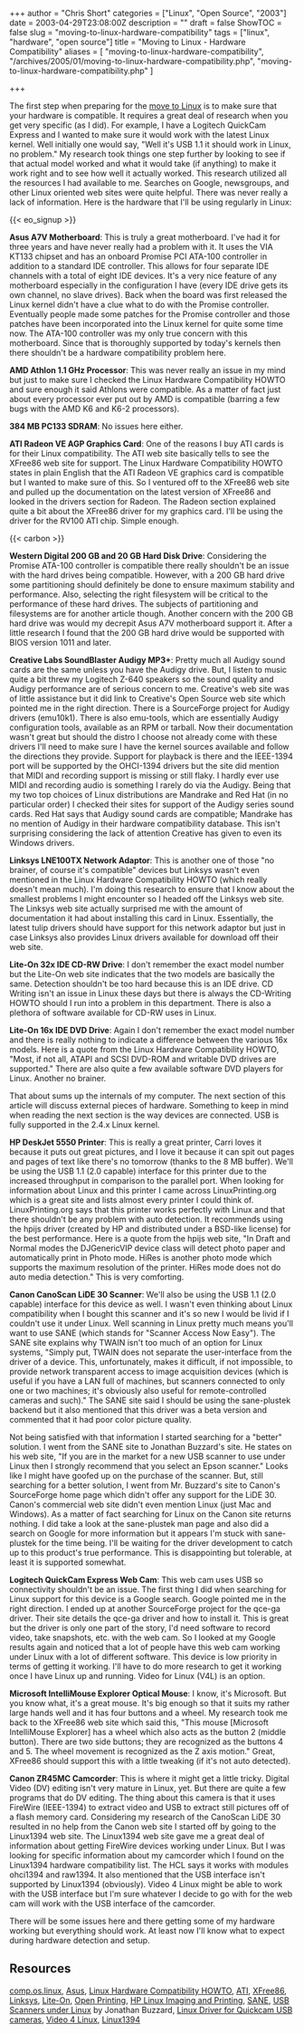 +++
author = "Chris Short"
categories = ["Linux", "Open Source", "2003"]
date = 2003-04-29T23:08:00Z
description = ""
draft = false
ShowTOC = false
slug = "moving-to-linux-hardware-compatibility"
tags = ["linux", "hardware", "open source"]
title = "Moving to Linux - Hardware Compatibility"
aliases = [
    "moving-to-linux-hardware-compatibility",
    "/archives/2005/01/moving-to-linux-hardware-compatibility.php",
    "moving-to-linux-hardware-compatibility.php"
]

+++

The first step when preparing for the [move to Linux](/moving-to-linux/) is to make sure that your hardware is compatible. It requires a great deal of research when you get very specific (as I did). For example, I have a Logitech QuickCam Express and I wanted to make sure it would work with the latest Linux kernel. Well initially one would say, "Well it's USB 1.1 it should work in Linux, no problem." My research took things one step further by looking to see if that actual model worked and what it would take (if anything) to make it work right and to see how well it actually worked. This research utilized all the resources I had available to me. Searches on Google, newsgroups, and other Linux oriented web sites were quite helpful. There was never really a lack of information. Here is the hardware that I'll be using regularly in Linux:

{{< eo_signup >}}

**Asus A7V Motherboard**: This is truly a great motherboard. I've had it for three years and have never really had a problem with it. It uses the VIA KT133 chipset and has an onboard Promise PCI ATA-100 controller in addition to a standard IDE controller. This allows for four separate IDE channels with a total of eight IDE devices. It's a very nice feature of any motherboard especially in the configuration I have (every IDE drive gets its own channel, no slave drives). Back when the board was first released the Linux kernel didn't have a clue what to do with the Promise controller. Eventually people made some patches for the Promise controller and those patches have been incorporated into the Linux kernel for quite some time now. The ATA-100 controller was my only true concern with this motherboard. Since that is thoroughly supported by today's kernels then there shouldn't be a hardware compatibility problem here.

**AMD Athlon 1.1 GHz Processor**: This was never really an issue in my mind but just to make sure I checked the Linux Hardware Compatibility HOWTO and sure enough it said Athlons were compatible. As a matter of fact just about every processor ever put out by AMD is compatible (barring a few bugs with the AMD K6 and K6-2 processors).

**384 MB PC133 SDRAM**: No issues here either.

**ATI Radeon VE AGP Graphics Card**: One of the reasons I buy ATI cards is for their Linux compatibility. The ATI web site basically tells to see the XFree86 web site for support. The Linux Hardware Compatibility HOWTO states in plain English that the ATI Radeon VE graphics card is compatible but I wanted to make sure of this. So I ventured off to the XFree86 web site and pulled up the documentation on the latest version of XFree86 and looked in the drivers section for Radeon. The Radeon section explained quite a bit about the XFree86 driver for my graphics card. I'll be using the driver for the RV100 ATI chip. Simple enough.

{{< carbon >}}

**Western Digital 200 GB and 20 GB Hard Disk Drive**: Considering the Promise ATA-100 controller is compatible there really shouldn't be an issue with the hard drives being compatible. However, with a 200 GB hard drive some partitioning should definitely be done to ensure maximum stability and performance. Also, selecting the right filesystem will be critical to the performance of these hard drives. The subjects of partitioning and filesystems are for another article though. Another concern with the 200 GB hard drive was would my decrepit Asus A7V motherboard support it. After a little research I found that the 200 GB hard drive would be supported with BIOS version 1011 and later.

**Creative Labs SoundBlaster Audigy MP3+**: Pretty much all Audigy sound cards are the same unless you have the Audigy drive. But, I listen to music quite a bit threw my Logitech Z-640 speakers so the sound quality and Audigy performance are of serious concern to me. Creative's web site was of little assistance but it did link to Creative's Open Source web site which pointed me in the right direction. There is a SourceForge project for Audigy drivers (emu10k1). There is also emu-tools, which are essentially Audigy configuration tools, available as an RPM or tarball. Now their documentation wasn't great but should the distro I choose not already come with these drivers I'll need to make sure I have the kernel sources available and follow the directions they provide. Support for playback is there and the IEEE-1394 port will be supported by the OHCI-1394 drivers but the site did mention that MIDI and recording support is missing or still flaky. I hardly ever use MIDI and recording audio is something I rarely do via the Audigy. Being that my two top choices of Linux distributions are Mandrake and Red Hat (in no particular order) I checked their sites for support of the Audigy series sound cards. Red Hat says that Audigy sound cards are compatible; Mandrake has no mention of Audigy in their hardware compatibility database. This isn't surprising considering the lack of attention Creative has given to even its Windows drivers.

**Linksys LNE100TX Network Adaptor**: This is another one of those "no brainer, of course it's compatible" devices but Linksys wasn't even mentioned in the Linux Hardware Compatibility HOWTO (which really doesn't mean much). I'm doing this research to ensure that I know about the smallest problems I might encounter so I headed off the Linksys web site. The Linksys web site actually surprised me with the amount of documentation it had about installing this card in Linux. Essentially, the latest tulip drivers should have support for this network adaptor but just in case Linksys also provides Linux drivers available for download off their web site.

**Lite-On 32x IDE CD-RW Drive**: I don't remember the exact model number but the Lite-On web site indicates that the two models are basically the same. Detection shouldn't be too hard because this is an IDE drive. CD Writing isn't an issue in Linux these days but there is always the CD-Writing HOWTO should I run into a problem in this department. There is also a plethora of software available for CD-RW uses in Linux.

**Lite-On 16x IDE DVD Drive**: Again I don't remember the exact model number and there is really nothing to indicate a difference between the various 16x models. Here is a quote from the Linux Hardware Compatibility HOWTO, "Most, if not all, ATAPI and SCSI DVD-ROM and writable DVD drives are supported." There are also quite a few available software DVD players for Linux. Another no brainer.

That about sums up the internals of my computer. The next section of this article will discuss external pieces of hardware. Something to keep in mind when reading the next section is the way devices are connected. USB is fully supported in the 2.4.x Linux kernel.

**HP DeskJet 5550 Printer**: This is really a great printer, Carri loves it because it puts out great pictures, and I love it because it can spit out pages and pages of text like there's no tomorrow (thanks to the 8 MB buffer). We'll be using the USB 1.1 (2.0 capable) interface for this printer due to the increased throughput in comparison to the parallel port. When looking for information about Linux and this printer I came across LinuxPrinting.org which is a great site and lists almost every printer I could think of. LinuxPrinting.org says that this printer works perfectly with Linux and that there shouldn't be any problem with auto detection. It recommends using the hpijs driver (created by HP and distributed under a BSD-like license) for the best performance. Here is a quote from the hpijs web site, "In Draft and Normal modes the DJGenericVIP device class will detect photo paper and automatically print in Photo mode. HiRes is another photo mode which supports the maximum resolution of the printer. HiRes mode does not do auto media detection." This is very comforting.

**Canon CanoScan LiDE 30 Scanner**: We'll also be using the USB 1.1 (2.0 capable) interface for this device as well. I wasn't even thinking about Linux compatibility when I bought this scanner and it's so new I would be livid if I couldn't use it under Linux. Well scanning in Linux pretty much means you'll want to use SANE (which stands for "Scanner Access Now Easy"). The SANE site explains why TWAIN isn't too much of an option for Linux systems, "Simply put, TWAIN does not separate the user-interface from the driver of a device. This, unfortunately, makes it difficult, if not impossible, to provide network transparent access to image acquisition devices (which is useful if you have a LAN full of machines, but scanners connected to only one or two machines; it's obviously also useful for remote-controlled cameras and such)." The SANE site said I should be using the sane-plustek backend but it also mentioned that this driver was a beta version and commented that it had poor color picture quality.

Not being satisfied with that information I started searching for a "better" solution. I went from the SANE site to Jonathan Buzzard's site. He states on his web site, "If you are in the market for a new USB scanner to use under Linux then I strongly recommend that you select an Epson scanner." Looks like I might have goofed up on the purchase of the scanner. But, still searching for a better solution, I went from Mr. Buzzard's site to Canon's SourceForge home page which didn't offer any support for the LiDE 30. Canon's commercial web site didn't even mention Linux (just Mac and Windows). As a matter of fact searching for Linux on the Canon site returns nothing. I did take a look at the sane-plustek man page and also did a search on Google for more information but it appears I'm stuck with sane-plustek for the time being. I'll be waiting for the driver development to catch up to this product's true performance. This is disappointing but tolerable, at least it is supported somewhat.

**Logitech QuickCam Express Web Cam**: This web cam uses USB so connectivity shouldn't be an issue. The first thing I did when searching for Linux support for this device is a Google search. Google pointed me in the right direction. I ended up at another SourceForge project for the qce-ga driver. Their site details the qce-ga driver and how to install it. This is great but the driver is only one part of the story, I'd need software to record video, take snapshots, etc. with the web cam. So I looked at my Google results again and noticed that a lot of people have this web cam working under Linux with a lot of different software. This device is low priority in terms of getting it working. I'll have to do more research to get it working once I have Linux up and running. Video for Linux (V4L) is an option.

**Microsoft IntelliMouse Explorer Optical Mouse**: I know, it's Microsoft. But you know what, it's a great mouse. It's big enough so that it suits my rather large hands well and it has four buttons and a wheel. My research took me back to the XFree86 web site which said this, "This mouse [Microsoft IntelliMouse Explorer] has a wheel which also acts as the button 2 (middle button). There are two side buttons; they are recognized as the buttons 4 and 5. The wheel movement is recognized as the Z axis motion." Great, XFree86 should support this with a little tweaking (if it's not auto detected).

**Canon ZR45MC Camcorder**: This is where it might get a little tricky. Digital Video (DV) editing isn't very mature in Linux, yet. But there are quite a few programs that do DV editing. The thing about this camera is that it uses FireWire (IEEE-1394) to extract video and USB to extract still pictures off of a flash memory card. Considering my research of the CanoScan LiDE 30 resulted in no help from the Canon web site I started off by going to the Linux1394 web site. The Linux1394 web site gave me a great deal of information about getting FireWire devices working under Linux. But I was looking for specific information about my camcorder which I found on the Linux1394 hardware compatibility list. The HCL says it works with modules ohci1394 and raw1394. It also mentioned that the USB interface isn't supported by Linux1394 (obviously). Video 4 Linux might be able to work with the USB interface but I'm sure whatever I decide to go with for the web cam will work with the USB interface of the camcorder.

There will be some issues here and there getting some of my hardware working but everything should work. At least now I'll know what to expect during hardware detection and setup.

## Resources

[comp.os.linux](https://groups.google.com/forum/#!search/comp.os.linux), [Asus](http://www.asus.com/), [Linux Hardware Compatibility HOWTO](http://www.tldp.org/HOWTO/Hardware-HOWTO/), [ATI](http://www.amd.com/en-us/products/graphics), [XFree86](http://www.xfree86.org/), [Linksys](http://www.linksys.com/), [Lite-On](http://www.liteonit.com/), [Open Printing](http://www.openprinting.org/printers), [HP Linux Imaging and Printing](https://developers.hp.com/hp-linux-imaging-and-printing/install/manual/index.html),  [SANE](http://www.sane-project.org/), [USB Scanners under Linux](http://www.buzzard.me.uk/jonathan/scanners-usb.html) by Jonathan Buzzard,  [Linux Driver for Quickcam USB cameras](http://qce-ga.sourceforge.net/), [Video 4 Linux](http://www.exploits.org/v4l/), [Linux1394](https://ieee1394.wiki.kernel.org/index.php/Main_Page)


